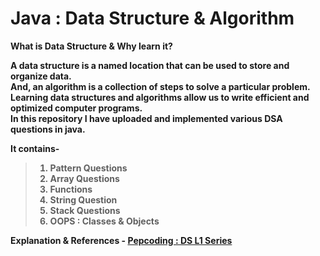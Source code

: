 # Java : Data Structure & Algorithm

<b>What is Data Structure & Why learn it?<b> <br>
     <p> A data structure is a named location that can be used to store and organize data.<br>
     And, an algorithm is a collection of steps to solve a particular problem.<br>
     Learning data structures and algorithms allow us to write efficient and optimized computer programs.<br>
     In this repository I have uploaded and implemented various DSA questions in java.<br>
     </p>

It contains-
> 1. Pattern Questions
> 2. Array Questions
> 3. Functions
> 4. String Question
> 5. Stack Questions
> 6. OOPS : Classes & Objects

Explanation & References - <a href="https://www.youtube.com/playlist?list=PL-Jc9J83PIiFj7YSPl2ulcpwy-mwj1SSk">Pepcoding : DS L1 Series</a>
